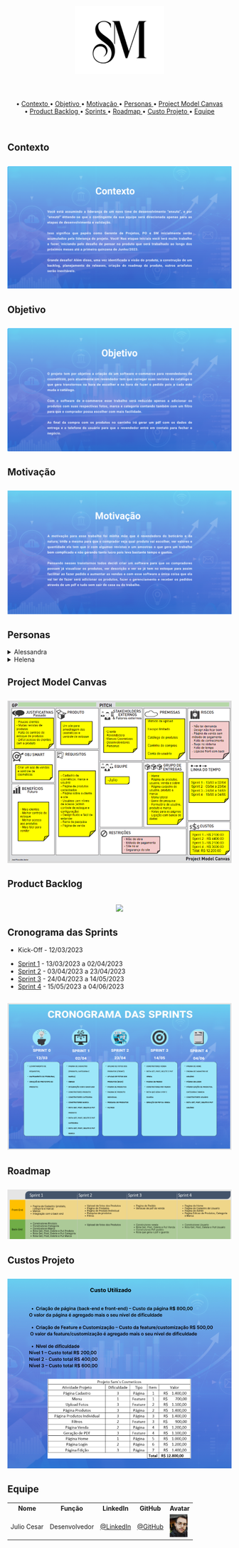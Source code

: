 <h1 align="center"> 
  <img src = "./readme1/projeto/logoSm.png"  width="200"/>
</h1>

<br>
<p align="center">•
<a href ="#contexto"> Contexto </a>  • 
<a href ="#objetivo"> Objetivo </a>  • 
<a href ="#motivação"> Motivação </a>  • 
<a href ="#personas"> Personas </a>  • 
<a href ="#model_canvas"> Project Model Canvas </a>   <br> •
<a href ="#product_backlog">Product Backlog </a>  •
<a href ="#cronograma"> Sprints </a>  • 
<a href ="#roadmap"> Roadmap </a>  •
<a href ="#custos"> Custo Projeto </a>  •
<a href ="#equipe"> Equipe </a> 
 
</p>

<br>

<h2 id="contexto">Contexto</h2>

<h2 align="center"> 
<img src = "./readme1/projeto/contexto.png" width="600"/></h2>

<h2 id="objetivo">Objetivo</h2>

<h2 align="center"> 
<img src = "./readme1/projeto/objetivo.png" width="600"/></h2>

<h2 id="motivação">Motivação</h2>

<h2 align="center"> 
<img src = "./readme1/projeto/motivacao.png" width="600"/></h2>

<h2 id="personas">Personas</h2>

<details>
  <summary>Alessandra</summary>
  <h2 align="center"> 
    <img src = "./readme1/projeto/persona1.png" width="600"/>
  </h2>
</details>

<details>
  <summary>Helena</summary>
  <h2 align="center"> 
    <img src = "./readme1/projeto/persona2.png" width="600"/>
  </h2>
</details>


<h2 id="model_canvas">Project Model Canvas</h2>

<h2 align="center">
<img src = "./readme1/projeto/pm canvas.png" /></h2>

<h2 id="product_backlog">Product Backlog</h2>

<!--add product backlog figma figma-->
<h2 align="center">
<img src = "./readme1/projeto/productBacklog.svg" width="550"/></h2>

<h2 id="cronograma">Cronograma das Sprints</h2>

- <p> Kick-Off - 12/03/2023 </p>
- <a href="https://github.com/juliocesar1316/ProjetoFatec---4sem/tree/main/readme1/sprint_1">Sprint 1</a> - 13/03/2023 a 02/04/2023 
- <a href="https://github.com/juliocesar1316/ProjetoFatec---4sem/tree/main/readme1/sprint_2">Sprint 2</a> - 03/04/2023 a 23/04/2023
- <a href="https://github.com/juliocesar1316/ProjetoFatec---4sem/tree/main/readme1/sprint_3">Sprint 3</a> - 24/04/2023 a 14/05/2023   
- <a href="https://github.com/juliocesar1316/ProjetoFatec---4sem/tree/main/readme1/sprint_4">Sprint 4</a> - 15/05/2023 a 04/06/2023  

<!--add cronograma sprints figma-->
<h2 align="center"> 
<img src = "./readme1/projeto/cronograma1.png" /></h2>

<h2 id="roadmap">Roadmap</h2>
<h2 align="center">
<img src = "./readme1/projeto/roadmap1.png" /></h2>

<h2 id="custos">Custos Projeto</h2>
<h2 align="center">
<img src = "./readme1/projeto/custos.png" /></h2>

<h2 id="equipe">Equipe</h2>

<div align="center" width="400">
    <table>
      <tr id="head_table">
        <th>Nome</th>
        <th>Função</th>
        <th>LinkedIn</th>
        <th>GitHub</th>
        <th>Avatar</th>
      </tr>
      <tr id="linha_table">
        <td>Julio Cesar</td>
        <td>Desenvolvedor</td>
        <td><a href="https://www.linkedin.com/in/juliocesar2811/">@LinkedIn</a></td>
        <td><a href="https://github.com/juliocesar1316">@GitHub</a></td>
        <td><img src = "./readme1/projeto/julio.jpeg" width="40"></td>
      </tr>
    </table>
  </div>
